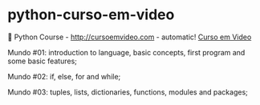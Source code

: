 # python-curso-em-video
🐍 Python Course - http://cursoemvideo.com - automatic!
[Curso em Video](http://cursoemvideo.com)

Mundo #01: introduction to language, basic concepts, first program and some basic features;

Mundo #02:  if, else, for and while;

Mundo #03: tuples, lists, dictionaries, functions, modules and packages;
